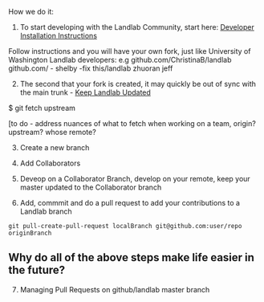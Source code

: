 How we do it:

1. To start developing with the Landlab Community, start here: [Developer Installation Instructions](https://landlab.readthedocs.io/en/master/development/install/index.html#developer-install)

Follow instructions and you will have your own fork, just like University of Washington Landlab developers: e.g  github.com/ChristinaB/landlab   github.com/ - shelby -fix this/landlab      zhuoran    jeff

2.  The second that your fork is created, it may quickly be out of sync with the main trunk - [Keep Landlab Updated](https://landlab.readthedocs.io/en/master/development/install/updating.html)

$ git fetch upstream

[to do - address nuances of what to fetch when working on a team, origin? upstream? whose remote? 

3.  Create a new branch

4.  Add Collaborators

5.  Deveop on a Collaborator Branch, develop on your remote, keep your master updated to the Collaborator branch

6.  Add, commmit and do a pull request to add your contributions to a Landlab branch

`git pull-create-pull-request localBranch git@github.com:user/repo originBranch`

## Why do all of the above steps make life easier in the future? 

7.  Managing Pull Requests on github/landlab master branch
